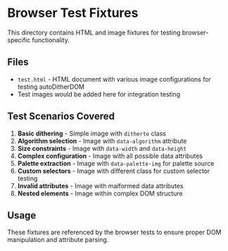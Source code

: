# Browser Test Fixtures

This directory contains HTML and image fixtures for testing browser-specific functionality.

## Files

- `test.html` - HTML document with various image configurations for testing autoDitherDOM
- Test images would be added here for integration testing

## Test Scenarios Covered

1. **Basic dithering** - Simple image with `ditherto` class
2. **Algorithm selection** - Image with `data-algorithm` attribute
3. **Size constraints** - Image with `data-width` and `data-height`
4. **Complex configuration** - Image with all possible data attributes
5. **Palette extraction** - Image with `data-palette-img` for palette source
6. **Custom selectors** - Image with different class for custom selector testing
7. **Invalid attributes** - Image with malformed data attributes
8. **Nested elements** - Image within complex DOM structure

## Usage

These fixtures are referenced by the browser tests to ensure proper DOM manipulation and attribute parsing.